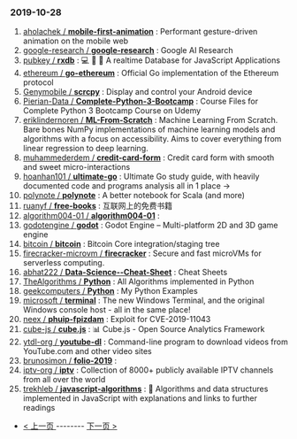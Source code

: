 ### 2019-10-28 
1. [
        aholachek /
**mobile-first-animation**](https://github.com/aholachek/mobile-first-animation) : Performant gesture-driven animation on the mobile web
1. [
        google-research /
**google-research**](https://github.com/google-research/google-research) : Google AI Research
1. [
        pubkey /
**rxdb**](https://github.com/pubkey/rxdb) : 💻 🔄 📱 A realtime Database for JavaScript Applications
1. [
        ethereum /
**go-ethereum**](https://github.com/ethereum/go-ethereum) : Official Go implementation of the Ethereum protocol
1. [
        Genymobile /
**scrcpy**](https://github.com/Genymobile/scrcpy) : Display and control your Android device
1. [
        Pierian-Data /
**Complete-Python-3-Bootcamp**](https://github.com/Pierian-Data/Complete-Python-3-Bootcamp) : Course Files for Complete Python 3 Bootcamp Course on Udemy
1. [
        eriklindernoren /
**ML-From-Scratch**](https://github.com/eriklindernoren/ML-From-Scratch) : Machine Learning From Scratch. Bare bones NumPy implementations of machine learning models and algorithms with a focus on accessibility. Aims to cover everything from linear regression to deep learning.
1. [
        muhammederdem /
**credit-card-form**](https://github.com/muhammederdem/credit-card-form) : Credit card form with smooth and sweet micro-interactions
1. [
        hoanhan101 /
**ultimate-go**](https://github.com/hoanhan101/ultimate-go) : Ultimate Go study guide, with heavily documented code and programs analysis all in 1 place →
1. [
        polynote /
**polynote**](https://github.com/polynote/polynote) : A better notebook for Scala (and more)
1. [
        ruanyf /
**free-books**](https://github.com/ruanyf/free-books) : 互联网上的免费书籍
1. [
        algorithm004-01 /
**algorithm004-01**](https://github.com/algorithm004-01/algorithm004-01) : 
1. [
        godotengine /
**godot**](https://github.com/godotengine/godot) : Godot Engine – Multi-platform 2D and 3D game engine
1. [
        bitcoin /
**bitcoin**](https://github.com/bitcoin/bitcoin) : Bitcoin Core integration/staging tree
1. [
        firecracker-microvm /
**firecracker**](https://github.com/firecracker-microvm/firecracker) : Secure and fast microVMs for serverless computing.
1. [
        abhat222 /
**Data-Science--Cheat-Sheet**](https://github.com/abhat222/Data-Science--Cheat-Sheet) : Cheat Sheets
1. [
        TheAlgorithms /
**Python**](https://github.com/TheAlgorithms/Python) : All Algorithms implemented in Python
1. [
        geekcomputers /
**Python**](https://github.com/geekcomputers/Python) : My Python Examples
1. [
        microsoft /
**terminal**](https://github.com/microsoft/terminal) : The new Windows Terminal, and the original Windows console host - all in the same place!
1. [
        neex /
**phuip-fpizdam**](https://github.com/neex/phuip-fpizdam) : Exploit for CVE-2019-11043
1. [
        cube-js /
**cube.js**](https://github.com/cube-js/cube.js) : 📊 Cube.js - Open Source Analytics Framework
1. [
        ytdl-org /
**youtube-dl**](https://github.com/ytdl-org/youtube-dl) : Command-line program to download videos from YouTube.com and other video sites
1. [
        brunosimon /
**folio-2019**](https://github.com/brunosimon/folio-2019) : 
1. [
        iptv-org /
**iptv**](https://github.com/iptv-org/iptv) : Collection of 8000+ publicly available IPTV channels from all over the world
1. [
        trekhleb /
**javascript-algorithms**](https://github.com/trekhleb/javascript-algorithms) : 📝 Algorithms and data structures implemented in JavaScript with explanations and links to further readings 

- [ < 上一页 ](https://github.com/able8/github-trending-daily-record/blob/master/2019-10-27.md) -------- [ 下一页 > ](https://github.com/able8/github-trending-daily-record/blob/master/2019-10-29.md)